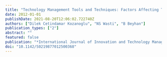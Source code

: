 ```yaml
---
title: "Technology Management Tools and Techniques: Factors Affecting Their Usage and Their Impact on Performance"
date: 2012-01-01
publishDate: 2021-08-20T12:06:02.722740Z
authors: ["Dilek Cetindamar Kozanoglu", "NS Wasti", "B Beyhan"]
publication_types: ["2"]
abstract: ""
featured: false
publication: "*International Journal of Innovation and Technology Management*"
doi: "10.1142/S0219877012500368"
---
```


